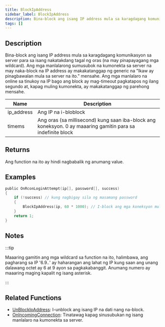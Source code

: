 ```yaml
---
title: BlockIpAddress
sidebar_label: BlockIpAddress
description: Bina-block ang isang IP address mula sa karagdagang komunikasyon sa server para sa isang nakatakdang tagal ng oras (na may pinapayagang mga wildcard).
tags: []
---
```


## Description

Bina-block ang isang IP address mula sa karagdagang komunikasyon sa server para sa isang nakatakdang tagal ng oras (na may pinapayagang mga wildcard). Ang mga manlalarong sumusubok na kumonekta sa server na may naka-block na IP address ay makakatanggap ng generic na "Ikaw ay pinagbawalan mula sa server na ito." mensahe. Ang mga manlalaro na online sa tinukoy na IP bago ang block ay mag-timeout pagkatapos ng ilang segundo at, kapag muling kumonekta, ay makakatanggap ng parehong mensahe.

| Name       | Description                                                                                                |
| ---------- | ---------------------------------------------------------------------------------------------------------- |
| ip_address | Ang IP na i-bloblock                                                                                       |
| timems     | Ang oras (sa millisecond) kung saan iba-block ang koneksyon. 0 ay maaaring gamitin para sa indefinite block|

## Returns

Ang function na ito ay hindi nagbabalik ng anumang value.

## Examples

```c
public OnRconLoginAttempt(ip[], password[], success)
{
    if (!success) // kung nagbigay sila ng masamang password
    {
        BlockIpAddress(ip, 60 * 1000); // I-block ang mga koneksyon mula sa ip na ito sa loob ng isang minuto
    }
    return 1;
}
```

## Notes

:::tip

Maaaring gamitin ang mga wildcard sa function na ito, halimbawa, ang pagharang sa IP '6.9._._' ay haharangan ang lahat ng IP kung saan ang unang dalawang octet ay 6 at 9 ayon sa pagkakabanggit. Anumang numero ay maaaring maging kapalit ng isang asterisk.

:::

## Related Functions

- [UnBlockIpAddress](UnBlockIpAddress): I-unblock ang isang IP na dati nang na-block.
- [OnIncomingConnection](../callbacks/OnIncomingConnection): Tinatawag kapag sinusubukan ng isang manlalaro na kumonekta sa server.